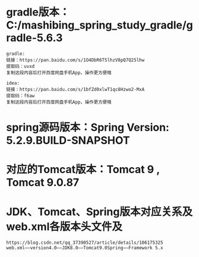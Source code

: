 # gradle版本： C:/mashibing_spring_study_gradle/gradle-5.6.3
    gradle:
    链接：https://pan.baidu.com/s/1O4DbR6TSlhzV8pQ7Q25lhw
    提取码：uvxd
    复制这段内容后打开百度网盘手机App，操作更方便哦

    idea:
    链接：https://pan.baidu.com/s/1bfZd0xlwT1qc8Hzwo2-MxA
    提取码：f6aw
    复制这段内容后打开百度网盘手机App，操作更方便哦


# spring源码版本：Spring Version: 5.2.9.BUILD-SNAPSHOT

# 对应的Tomcat版本：Tomcat 9 , Tomcat 9.0.87

# JDK、Tomcat、Spring版本对应关系及web.xml各版本头文件及
    https://blog.csdn.net/qq_37390527/article/details/106175325
    web.xml——version4.0——JDK8.0——Tomcat9.0Spring——Framework 5.x